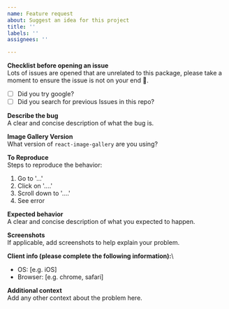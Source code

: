 ```yaml
---
name: Feature request
about: Suggest an idea for this project
title: ''
labels: ''
assignees: ''

---
```


**Checklist before opening an issue**\
Lots of issues are opened that are unrelated to this package, please take a moment to ensure the issue is not on your end 🙏.
- [ ] Did you try google?
- [ ] Did you search for previous Issues in this repo?

**Describe the bug**\
A clear and concise description of what the bug is.

**Image Gallery Version**\
What version of `react-image-gallery` are you using?

**To Reproduce**\
Steps to reproduce the behavior:
1. Go to '...'
2. Click on '....'
3. Scroll down to '....'
4. See error

**Expected behavior**\
A clear and concise description of what you expected to happen.

**Screenshots**\
If applicable, add screenshots to help explain your problem.

**Client info (please complete the following information):**\
 - OS: [e.g. iOS]
 - Browser: [e.g. chrome, safari]

**Additional context**\
Add any other context about the problem here.
